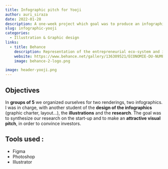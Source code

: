 ```yaml
---
title: Infographic pitch for Yooji
author: auri_siraza
date: 2022-01-28
description: A one-week project which goal was to produce an infographic to serve as a pitch for a startup.
slug: infographic-yooji
categories:
  - Illustration & Graphic design
links:
  - title: Behance
    description: Representation of the entrepreneurial eco-system and infographics for Yooji.
    website: https://www.behance.net/gallery/136309521/ECONOMIE-DU-NUMERIQUE
    image: behance-2-logo.png

image: header-yooji.png
---
```


## Objectives

In **groups of 5** we organized ourselves for two renderings, two infographics. I was in charge, with another student of the **design of the infographics** (graphic charter, layout...), the **illustrations** and the **research**. The goal was to synthesize our research on the start-up and to make an **attractive visual pitch**, in order to convince investors.

## Tools used :

* Figma
* Photoshop
* Illustrator